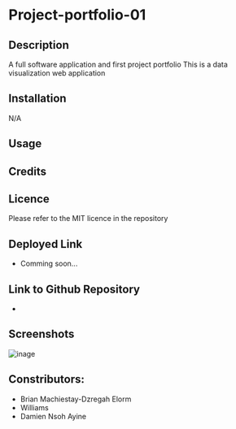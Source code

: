 # Project-portfolio-01
## Description
A full software application and first project portfolio
This is a data visualization web application  

## Installation
N/A

## Usage



## Credits

## Licence
Please refer to the MIT licence in the repository

## Deployed Link
* Comming soon...

## Link to Github Repository
*

## Screenshots
![inage]()

## Constributors:
* Brian Machiestay-Dzregah Elorm
* Williams
* Damien Nsoh Ayine
